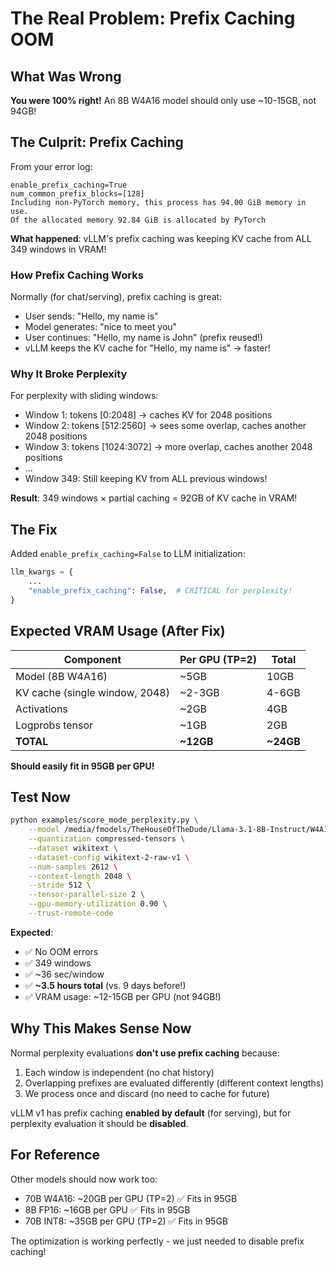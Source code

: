 # The Real Problem: Prefix Caching OOM

## What Was Wrong

**You were 100% right!** An 8B W4A16 model should only use ~10-15GB, not 94GB!

## The Culprit: Prefix Caching

From your error log:
```
enable_prefix_caching=True
num_common_prefix_blocks=[128]
Including non-PyTorch memory, this process has 94.00 GiB memory in use.
Of the allocated memory 92.84 GiB is allocated by PyTorch
```

**What happened**: vLLM's prefix caching was keeping KV cache from ALL 349 windows in VRAM!

### How Prefix Caching Works

Normally (for chat/serving), prefix caching is great:
- User sends: "Hello, my name is"
- Model generates: "nice to meet you"
- User continues: "Hello, my name is John" (prefix reused!)
- vLLM keeps the KV cache for "Hello, my name is" → faster!

### Why It Broke Perplexity

For perplexity with sliding windows:
- Window 1: tokens [0:2048] → caches KV for 2048 positions
- Window 2: tokens [512:2560] → sees some overlap, caches another 2048 positions
- Window 3: tokens [1024:3072] → more overlap, caches another 2048 positions
- ...
- Window 349: Still keeping KV from ALL previous windows!

**Result**: 349 windows × partial caching = 92GB of KV cache in VRAM!

## The Fix

Added `enable_prefix_caching=False` to LLM initialization:

```python
llm_kwargs = {
    ...
    "enable_prefix_caching": False,  # CRITICAL for perplexity!
}
```

## Expected VRAM Usage (After Fix)

| Component | Per GPU (TP=2) | Total |
|-----------|----------------|-------|
| Model (8B W4A16) | ~5GB | 10GB |
| KV cache (single window, 2048) | ~2-3GB | 4-6GB |
| Activations | ~2GB | 4GB |
| Logprobs tensor | ~1GB | 2GB |
| **TOTAL** | **~12GB** | **~24GB** |

**Should easily fit in 95GB per GPU!**

## Test Now

```bash
python examples/score_mode_perplexity.py \
    --model /media/fmodels/TheHouseOfTheDude/Llama-3.1-8B-Instruct/W4A16/ \
    --quantization compressed-tensors \
    --dataset wikitext \
    --dataset-config wikitext-2-raw-v1 \
    --num-samples 2612 \
    --context-length 2048 \
    --stride 512 \
    --tensor-parallel-size 2 \
    --gpu-memory-utilization 0.90 \
    --trust-remote-code
```

**Expected**:
- ✅ No OOM errors
- ✅ 349 windows
- ✅ ~36 sec/window
- ✅ **~3.5 hours total** (vs. 9 days before!)
- ✅ VRAM usage: ~12-15GB per GPU (not 94GB!)

## Why This Makes Sense Now

Normal perplexity evaluations **don't use prefix caching** because:
1. Each window is independent (no chat history)
2. Overlapping prefixes are evaluated differently (different context lengths)
3. We process once and discard (no need to cache for future)

vLLM v1 has prefix caching **enabled by default** (for serving), but for perplexity evaluation it should be **disabled**.

## For Reference

Other models should now work too:
- 70B W4A16: ~20GB per GPU (TP=2) ✅ Fits in 95GB
- 8B FP16: ~16GB per GPU ✅ Fits in 95GB
- 70B INT8: ~35GB per GPU (TP=2) ✅ Fits in 95GB

The optimization is working perfectly - we just needed to disable prefix caching!


